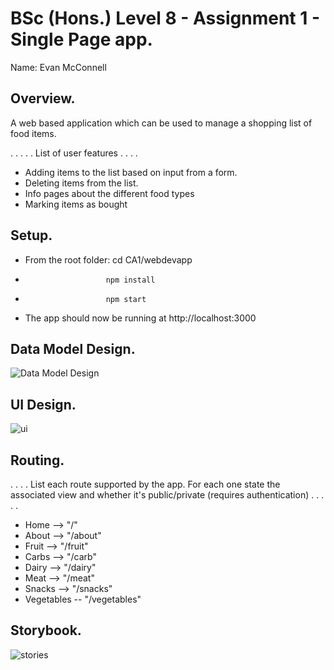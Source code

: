 # BSc (Hons.) Level 8 - Assignment 1 - Single Page app.

Name: Evan McConnell

## Overview.

A web based application which can be used to manage a shopping list of food items.

. . . . . List of user features  . . . .

- Adding items to the list based on input from a form.
- Deleting items from the list.
- Info pages about the different food types
- Marking items as bought

## Setup.

- From the root folder: cd CA1/webdevapp
-                       npm install
-                       npm start
- The app should now be running at http://localhost:3000

## Data Model Design.

![Data Model Design](https://raw.githubusercontent.com/OpenTheCountry/WebAppSemester3/master/Data%20Model.png)

## UI Design.

![ui](https://raw.githubusercontent.com/OpenTheCountry/WebAppSemester3/master/UI.PNG)

## Routing.

. . . . List each route supported by the app. For each one state the associated view and whether it's public/private (requires authentication) . . . . .

- Home --> "/"
- About --> "/about"
- Fruit --> "/fruit"
- Carbs --> "/carb"
- Dairy --> "/dairy"
- Meat --> "/meat"
- Snacks --> "/snacks"
- Vegetables -- "/vegetables"

## Storybook.

![stories](https://raw.githubusercontent.com/OpenTheCountry/WebAppSemester3/master/Storybook.PNG)